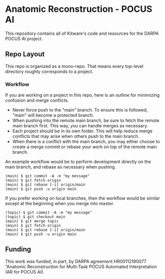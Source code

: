 # Anatomic Reconstruction - POCUS AI

This repository contains all of Kitware's code and resources for the DARPA POCUS AI project.

## Repo Layout

This repo is organized as a mono-repo. That means every top-level directory roughly corresponds to a project.

### Workflow

If you are working on a project in this repo, here is an outline for minimizing confusion and merge conflicts.

- Never force push to the "main" branch. To ensure this is followed, "main" will become a protected branch.
- When pushing into the remote main branch, be sure to fetch the remote main branch first. This way, you can handle merges as necessary.
- Each project should be in its own folder. This will help reduce merge conflicts that may arise when others push to the main branch.
- When there is a conflict with the main branch, you may either choose to create a merge commit or rebase your work on top of the remote main branch.

An example workflow would be to perform development directly on the main branch, and rebase as necessary when pushing.

```
(main) $ git commit -A -m "my message"
(main) $ git fetch origin
(main) $ git rebase [-i] origin/main
(main) $ git push -u origin main
```

If you prefer working on local branches, then the workflow would be similar except at the beginning when you merge into master.

```
(topic) $ git commit -A -m "my message"
(topic) $ git checkout main
(main) $ git merge topic
(main) $ git fetch origin
(main) $ git rebase [-i] origin/main
(main) $ git push -u origin main
```

## Funding

This work was funded, in part, by DARPA agreement HR00112190077 “Anatomic Reconstruction for Multi-Task POCUS Automated Interpretation (AR for POCUS AI).
